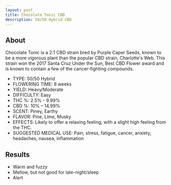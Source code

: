```yaml
---
layout: post
title: Chocolate Tonic CBD
description: 50/50 Hybrid CBD
---
```

## About

Chocolate Tonic is a 2:1 CBD strain bred by Purple Caper Seeds, known to be a more vigorous plant than the popular CBD strain, Charlotte's Web. This strain won the 2017 Santa Cruz Under the Sun, Best CBD Flower award and is known to contain a few of the cancer-fighting compounds.

* TYPE: 50/50 Hybrid
* FLOWERING TIME: 8 weeks
* YIELD: Heavy/Moderate
* DIFFICULTY: Easy
* THC %: 2.5% - 9.99%
* CBD %: 10% – 14.99%
* SCENT: Piney, Earthy
* FLAVOR: Pine, Lime, Musky
* EFFECTS: Likely to offer a relaxing feeling, with a slight high feeling from the THC.
* SUGGESTED MEDICAL USE: Pain, stress, fatigue, cancer, anxiety, headaches, nausea, inflammation



## Results

* Warm and fuzzy
* Mellow, but not good for late-night/sleep
* Alert
